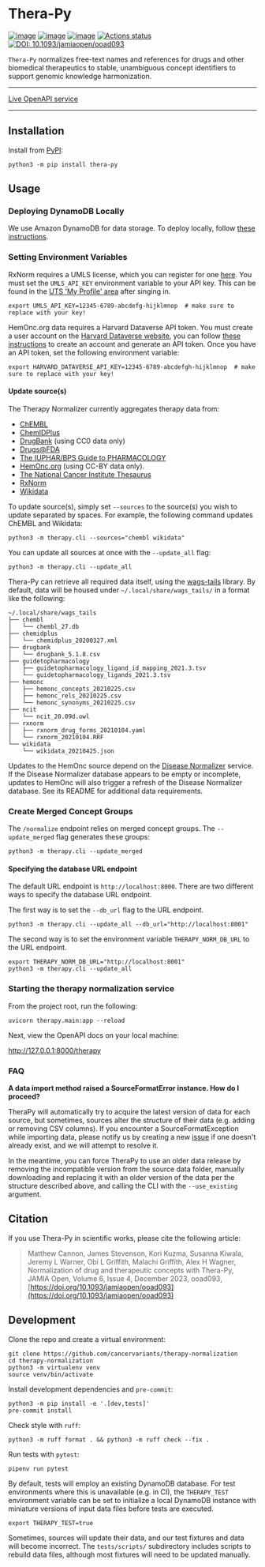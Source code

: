 # Thera-Py

[![image](https://img.shields.io/pypi/v/thera-py.svg)](https://pypi.python.org/pypi/thera-py) [![image](https://img.shields.io/pypi/l/thera-py.svg)](https://pypi.python.org/pypi/thera-py) [![image](https://img.shields.io/pypi/pyversions/thera-py.svg)](https://pypi.python.org/pypi/thera-py) [![Actions status](https://github.com/cancervariants/therapy-normalization/actions/workflows/checks.yaml/badge.svg)](https://github.com/cancervariants/therapy-normalization/actions/checks.yaml) [![DOI: 10.1093/jamiaopen/ooad093](https://img.shields.io/badge/DOI-10.1093%2Fjamiaopen%2Fooad093-blue)](https://doi.org/10.1093/jamiaopen/ooad093)

<!-- description -->
`Thera-Py` normalizes free-text names and references for drugs and other biomedical therapeutics to stable, unambiguous concept identifiers to support genomic knowledge harmonization.
<!-- /description -->

---

[Live OpenAPI service](https://normalize.cancervariants.org/therapy/)

---

## Installation

Install from [PyPI](https://pypi.org/projects/thera-py):

```shell
python3 -m pip install thera-py
```

## Usage

### Deploying DynamoDB Locally

We use Amazon DynamoDB for data storage. To deploy locally, follow [these instructions](https://docs.aws.amazon.com/amazondynamodb/latest/developerguide/DynamoDBLocal.DownloadingAndRunning.html).

### Setting Environment Variables
RxNorm requires a UMLS license, which you can register for one [here](https://www.nlm.nih.gov/research/umls/index.html).
You must set the `UMLS_API_KEY` environment variable to your API key. This can be found in the [UTS 'My Profile' area](https://uts.nlm.nih.gov/uts/profile) after singing in.

```shell script
export UMLS_API_KEY=12345-6789-abcdefg-hijklmnop  # make sure to replace with your key!
```

HemOnc.org data requires a Harvard Dataverse API token. You must create a user account on the [Harvard Dataverse website](https://dataverse.harvard.edu/), you can follow [these instructions](https://guides.dataverse.org/en/latest/user/account.html) to create an account and generate an API token. Once you have an API token, set the following environment variable:

```shell script
export HARVARD_DATAVERSE_API_KEY=12345-6789-abcdefgh-hijklmnop  # make sure to replace with your key!
```

#### Update source(s)

The Therapy Normalizer currently aggregates therapy data from:
* [ChEMBL](https://www.ebi.ac.uk/chembl/)
* [ChemIDPlus](https://chem.nlm.nih.gov/chemidplus/)
* [DrugBank](https://go.drugbank.com/) (using CC0 data only)
* [Drugs@FDA](https://www.accessdata.fda.gov/scripts/cder/daf/)
* [The IUPHAR/BPS Guide to PHARMACOLOGY](https://www.guidetopharmacology.org/)
* [HemOnc.org](https://hemonc.org/wiki/Main_Page) (using CC-BY data only).
* [The National Cancer Institute Thesaurus](https://ncithesaurus.nci.nih.gov/ncitbrowser/)
* [RxNorm](https://www.nlm.nih.gov/research/umls/rxnorm/index.html)
* [Wikidata](https://www.wikidata.org/wiki/Wikidata:Main_Page)

To update source(s), simply set `--sources` to the source(s) you wish to update separated by spaces. For example, the following command updates ChEMBL and Wikidata:

```commandline
python3 -m therapy.cli --sources="chembl wikidata"
```

You can update all sources at once with the `--update_all` flag:

```commandline
python3 -m therapy.cli --update_all
```

Thera-Py can retrieve all required data itself, using the [wags-tails](https://github.com/GenomicMedLab/wags-tails) library. By default, data will be housed under `~/.local/share/wags_tails/` in a format like the following:

```
~/.local/share/wags_tails
├── chembl
│   └── chembl_27.db
├── chemidplus
│   └── chemidplus_20200327.xml
├── drugbank
│   └── drugbank_5.1.8.csv
├── guidetopharmacology
│   ├── guidetopharmacology_ligand_id_mapping_2021.3.tsv
│   └── guidetopharmacology_ligands_2021.3.tsv
├── hemonc
│   ├── hemonc_concepts_20210225.csv
│   ├── hemonc_rels_20210225.csv
│   └── hemonc_synonyms_20210225.csv
├── ncit
│   └── ncit_20.09d.owl
├── rxnorm
│   ├── rxnorm_drug_forms_20210104.yaml
│   └── rxnorm_20210104.RRF
└── wikidata
    └── wikidata_20210425.json
```

Updates to the HemOnc source depend on the [Disease Normalizer](https://github.com/cancervariants/disease-normalization) service. If the Disease Normalizer database appears to be empty or incomplete, updates to HemOnc will also trigger a refresh of the Disease Normalizer database. See its README for additional data requirements.

### Create Merged Concept Groups
The `/normalize` endpoint relies on merged concept groups.  The `--update_merged` flag generates these groups:

```commandline
python3 -m therapy.cli --update_merged
```

#### Specifying the database URL endpoint

The default URL endpoint is `http://localhost:8000`.
There are two different ways to specify the database URL endpoint.

The first way is to set the `--db_url` flag to the URL endpoint.
```commandline
python3 -m therapy.cli --update_all --db_url="http://localhost:8001"
```

The second way is to set the environment variable `THERAPY_NORM_DB_URL` to the URL endpoint.
```commandline
export THERAPY_NORM_DB_URL="http://localhost:8001"
python3 -m therapy.cli --update_all
```

### Starting the therapy normalization service

From the project root, run the following:

```commandline
uvicorn therapy.main:app --reload
```

Next, view the OpenAPI docs on your local machine:

http://127.0.0.1:8000/therapy


### FAQ

**A data import method raised a SourceFormatError instance. How do I proceed?**

TheraPy will automatically try to acquire the latest version of data for each source, but sometimes, sources alter the structure of their data (e.g. adding or removing CSV columns). If you encounter a SourceFormatException while importing data, please notify us by creating a new [issue](https://github.com/cancervariants/therapy-normalization/issues) if one doesn't already exist, and we will attempt to resolve it.

In the meantime, you can force TheraPy to use an older data release by removing the incompatible version from the source data folder, manually downloading and replacing it with an older version of the data per the structure described above, and calling the CLI with the `--use_existing` argument.


## Citation

If you use Thera-Py in scientific works, please cite the following article:

> Matthew Cannon, James Stevenson, Kori Kuzma, Susanna Kiwala, Jeremy L Warner, Obi L Griffith, Malachi Griffith, Alex H Wagner, Normalization of drug and therapeutic concepts with Thera-Py, JAMIA Open, Volume 6, Issue 4, December 2023, ooad093, [https://doi.org/10.1093/jamiaopen/ooad093](https://doi.org/10.1093/jamiaopen/ooad093)

## Development

Clone the repo and create a virtual environment:

```shell
git clone https://github.com/cancervariants/therapy-normalization
cd therapy-normalization
python3 -m virtualenv venv
source venv/bin/activate
```

Install development dependencies and `pre-commit`:

```shell
python3 -m pip install -e '.[dev,tests]'
pre-commit install
```

Check style with `ruff`:

```shell
python3 -m ruff format . && python3 -m ruff check --fix .
```

Run tests with `pytest`:

```commandline
pipenv run pytest
```

By default, tests will employ an existing DynamoDB database. For test environments where this is unavailable (e.g. in CI), the `THERAPY_TEST` environment variable can be set to initialize a local DynamoDB instance with miniature versions of input data files before tests are executed.

```commandline
export THERAPY_TEST=true
```

Sometimes, sources will update their data, and our test fixtures and data will become incorrect. The `tests/scripts/` subdirectory includes scripts to rebuild data files, although most fixtures will need to be updated manually.
